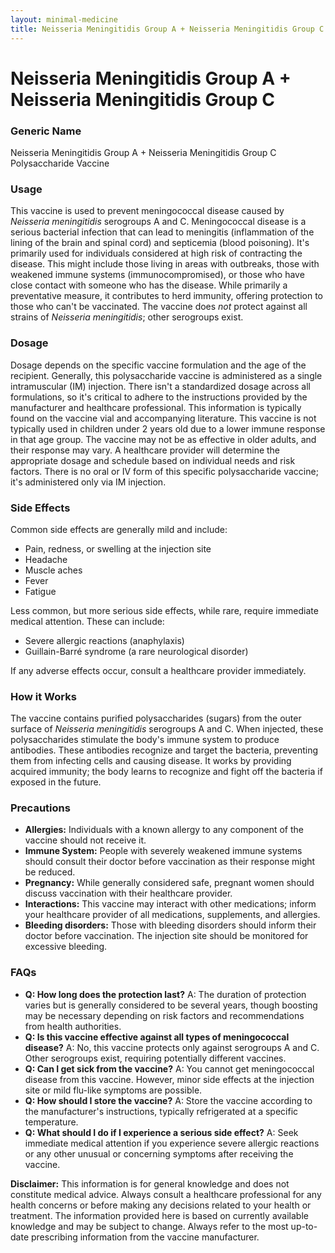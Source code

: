 ```yaml
---
layout: minimal-medicine
title: Neisseria Meningitidis Group A + Neisseria Meningitidis Group C
---
```


# Neisseria Meningitidis Group A + Neisseria Meningitidis Group C
### Generic Name
Neisseria Meningitidis Group A + Neisseria Meningitidis Group C  Polysaccharide Vaccine

### Usage

This vaccine is used to prevent meningococcal disease caused by *Neisseria meningitidis* serogroups A and C.  Meningococcal disease is a serious bacterial infection that can lead to meningitis (inflammation of the lining of the brain and spinal cord) and septicemia (blood poisoning).  It's primarily used for individuals considered at high risk of contracting the disease. This might include those living in areas with outbreaks, those with weakened immune systems (immunocompromised), or those who have close contact with someone who has the disease.  While primarily a preventative measure, it contributes to herd immunity, offering protection to those who can't be vaccinated.  The vaccine does *not* protect against all strains of *Neisseria meningitidis*; other serogroups exist.


### Dosage

Dosage depends on the specific vaccine formulation and the age of the recipient.  Generally, this polysaccharide vaccine is administered as a single intramuscular (IM) injection.  There isn't a standardized dosage across all formulations, so it's critical to adhere to the instructions provided by the manufacturer and healthcare professional.  This information is typically found on the vaccine vial and accompanying literature.  This vaccine is not typically used in children under 2 years old due to a lower immune response in that age group.  The vaccine may not be as effective in older adults, and their response may vary.  A healthcare provider will determine the appropriate dosage and schedule based on individual needs and risk factors.  There is no oral or IV form of this specific polysaccharide vaccine; it's administered only via IM injection.

### Side Effects

Common side effects are generally mild and include:

*   Pain, redness, or swelling at the injection site
*   Headache
*   Muscle aches
*   Fever
*   Fatigue

Less common, but more serious side effects, while rare, require immediate medical attention.  These can include:

*   Severe allergic reactions (anaphylaxis)
*   Guillain-Barré syndrome (a rare neurological disorder)

If any adverse effects occur, consult a healthcare provider immediately.


### How it Works

The vaccine contains purified polysaccharides (sugars) from the outer surface of *Neisseria meningitidis* serogroups A and C.  When injected, these polysaccharides stimulate the body's immune system to produce antibodies.  These antibodies recognize and target the bacteria, preventing them from infecting cells and causing disease.  It works by providing acquired immunity; the body learns to recognize and fight off the bacteria if exposed in the future.


### Precautions

*   **Allergies:** Individuals with a known allergy to any component of the vaccine should not receive it.
*   **Immune System:** People with severely weakened immune systems should consult their doctor before vaccination as their response might be reduced.
*   **Pregnancy:** While generally considered safe, pregnant women should discuss vaccination with their healthcare provider.
*   **Interactions:** This vaccine may interact with other medications; inform your healthcare provider of all medications, supplements, and allergies.
*   **Bleeding disorders:** Those with bleeding disorders should inform their doctor before vaccination. The injection site should be monitored for excessive bleeding.


### FAQs

*   **Q: How long does the protection last?** A: The duration of protection varies but is generally considered to be several years, though boosting may be necessary depending on risk factors and recommendations from health authorities.
*   **Q: Is this vaccine effective against all types of meningococcal disease?** A: No, this vaccine protects only against serogroups A and C.  Other serogroups exist, requiring potentially different vaccines.
*   **Q: Can I get sick from the vaccine?** A:  You cannot get meningococcal disease from this vaccine.  However, minor side effects at the injection site or mild flu-like symptoms are possible.
*   **Q: How should I store the vaccine?** A:  Store the vaccine according to the manufacturer's instructions, typically refrigerated at a specific temperature.
*   **Q: What should I do if I experience a serious side effect?** A: Seek immediate medical attention if you experience severe allergic reactions or any other unusual or concerning symptoms after receiving the vaccine.


**Disclaimer:** This information is for general knowledge and does not constitute medical advice.  Always consult a healthcare professional for any health concerns or before making any decisions related to your health or treatment.  The information provided here is based on currently available knowledge and may be subject to change.  Always refer to the most up-to-date prescribing information from the vaccine manufacturer.
